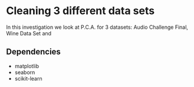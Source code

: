# Cleaning 3 different data sets
In this investigation we look at P.C.A. for 3 datasets: 
Audio Challenge Final, Wine Data Set and 

## Dependencies
* matplotlib
* seaborn
* scikit-learn